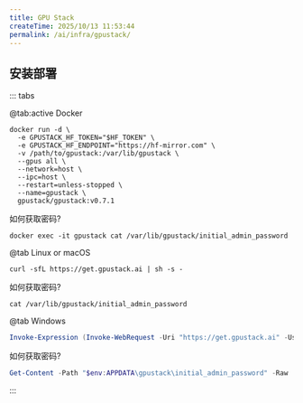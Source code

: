 ```yaml
---
title: GPU Stack
createTime: 2025/10/13 11:53:44
permalink: /ai/infra/gpustack/
---
```


## 安装部署

::: tabs

@tab:active Docker

```shell
docker run -d \
  -e GPUSTACK_HF_TOKEN="$HF_TOKEN" \
  -e GPUSTACK_HF_ENDPOINT="https://hf-mirror.com" \
  -v /path/to/gpustack:/var/lib/gpustack \
  --gpus all \
  --network=host \
  --ipc=host \
  --restart=unless-stopped \
  --name=gpustack \
  gpustack/gpustack:v0.7.1
```

如何获取密码?

```shell
docker exec -it gpustack cat /var/lib/gpustack/initial_admin_password
```

@tab Linux or macOS

```shell
curl -sfL https://get.gpustack.ai | sh -s -
```

如何获取密码?

```shell
cat /var/lib/gpustack/initial_admin_password
```

@tab Windows

```powershell
Invoke-Expression (Invoke-WebRequest -Uri "https://get.gpustack.ai" -UseBasicParsing).Content
```

如何获取密码?

```powershell
Get-Content -Path "$env:APPDATA\gpustack\initial_admin_password" -Raw
```

:::
